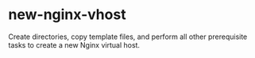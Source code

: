 # new-nginx-vhost
Create directories, copy template files, and perform all other prerequisite tasks to create a new Nginx virtual host.
